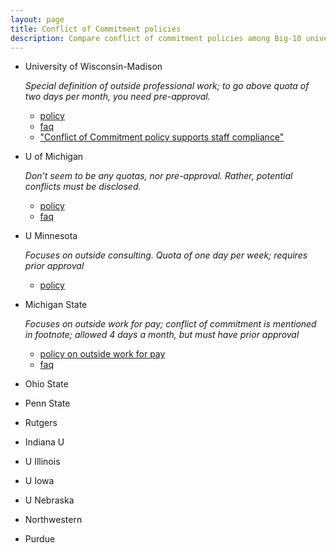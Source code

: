```yaml
---
layout: page
title: Conflict of Commitment policies
description: Compare conflict of commitment policies among Big-10 universities
---
```


- University of Wisconsin-Madison

  _Special definition of outside professional work; to go above quota of two days
  per month, you need pre-approval._

  - [policy](https://policy.wisc.edu/library/UW-1075)
  - [faq](https://kb.wisc.edu/gsadminkb/page.php?id=108356)
  - ["Conflict of Commitment policy supports staff compliance"](https://research.wisc.edu/uncategorized/2021/03/04/conflict-of-commitment-policy-supports-staff-compliance/)

- U of Michigan

  _Don't seem to be any quotas, nor pre-approval. Rather, potential
  conflicts must be disclosed._

  - [policy](https://spg.umich.edu/policy/201.65-1)
  - [faq](https://ogc.umich.edu/frequently-asked-questions/conflict-of-interest/)


- U Minnesota

  _Focuses on outside consulting. Quota of one day per week; requires
  prior approval_

  - [policy](https://policy.umn.edu/operations/outsideconsulting)


- Michigan State

  _Focuses on outside work for pay; conflict of commitment is mentioned
  in footnote; allowed 4 days a month, but must have prior approval_

  - [policy on outside work for pay](https://hr.msu.edu/policies-procedures/faculty-academic-staff/faculty-handbook/outside_work_for-pay.html)
  - [faq](https://hr.msu.edu/policies-procedures/faculty-academic-staff/fas-policies-procedures/outsideworkFAQ.html)


- Ohio State

- Penn State

- Rutgers

- Indiana U

- U Illinois

- U Iowa

- U Nebraska

- Northwestern

- Purdue
